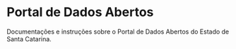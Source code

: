 
# Portal de Dados Abertos
Documentações e instruções sobre o Portal de Dados Abertos do Estado de Santa Catarina.
